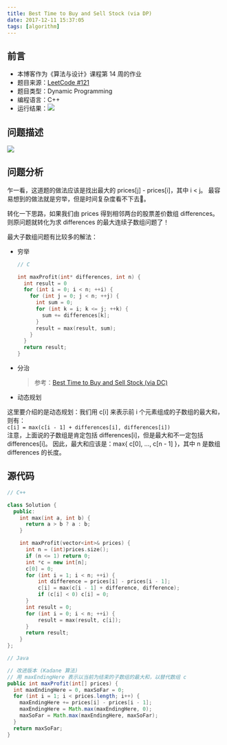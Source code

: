 ```yaml
---
title: Best Time to Buy and Sell Stock (via DP)
date: 2017-12-11 15:37:05
tags: [algorithm]
---
```


## 前言

- 本博客作为《算法与设计》课程第 14 周的作业
- 题目来源：[LeetCode #121](https://leetcode.com/problems/best-time-to-buy-and-sell-stock)
- 题目类型：Dynamic Programming
- 编程语言：C++
- 运行结果：![](images/result.png)

## 问题描述

![](images/description.png)

## 问题分析

乍一看，这道题的做法应该是找出最大的 prices[j] - prices[i]，其中 i < j。
最容易想到的做法就是穷举，但是时间复杂度看不下去🙈。

转化一下思路，如果我们由 prices 得到相邻两台的股票差价数组 differences。
则原问题就转化为求 differences 的最大连续子数组问题了！

最大子数组问题有比较多的解法：
  + 穷举
    ```C
    // C

    int maxProfit(int* differences, int n) {
      int result = 0
      for (int i = 0; i < n; ++i) {
        for (int j = 0; j < n; ++j) {
          int sum = 0;
          for (int k = i; k <= j; ++k) {
            sum += differences[k];
          }
          result = max(result, sum);
        }
      }
      return result;
    }
    ```
  + 分治
    > 参考：[Best Time to Buy and Sell Stock (via DC)](https://painterdrown.github.io/algorithm/best-time-to-buy-and-sell-stock-via-dc)
  + 动态规划

这里要介绍的是动态规划：我们用 c[i] 来表示前 i 个元素组成的子数组的最大和，则有：<br/>
`c[i] = max(c[i - 1] + differences[i], differences[i])`<br/>
注意，上面说的子数组是肯定包括 differences[i]，但是最大和不一定包括 differences[i]。
因此，最大和应该是：max{ c[0], ..., c[n - 1] }，其中 n 是数组 differences 的长度。

## 源代码

```C++
// C++

class Solution {
  public:
    int max(int a, int b) {
      return a > b ? a : b;
    }

    int maxProfit(vector<int>& prices) {
      int n = (int)prices.size();
      if (n <= 1) return 0;
      int *c = new int[n];
      c[0] = 0;
      for (int i = 1; i < n; ++i) {
          int difference = prices[i] - prices[i - 1];
          c[i] = max(c[i - 1] + difference, difference);
          if (c[i] < 0) c[i] = 0;
      }
      int result = 0;
      for (int i = 0; i < n; ++i) {
          result = max(result, c[i]);
      }
      return result;
    }
};
```



```Java
// Java

// 改进版本 (Kadane 算法)
// 用 maxEndingHere 表示以当前为结束的子数组的最大和，以替代数组 c
public int maxProfit(int[] prices) {
  int maxEndingHere = 0, maxSoFar = 0;
  for (int i = 1; i < prices.length; i++) {
    maxEndingHere += prices[i] - prices[i - 1];
    maxEndingHere = Math.max(maxEndingHere, 0);
    maxSoFar = Math.max(maxEndingHere, maxSoFar);
  }
  return maxSoFar;
}
```
